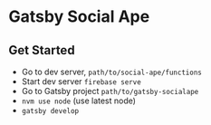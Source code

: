 # Gatsby Social Ape

## Get Started

- Go to dev server, `path/to/social-ape/functions`
- Start dev server `firebase serve`
- Go to Gatsby project `path/to/gatsby-socialape`
- `nvm use node` (use latest node)
- `gatsby develop`
